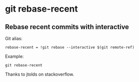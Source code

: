 # git rebase-recent

## Rebase recent commits with interactive

Git alias:

```git
rebase-recent = !git rebase --interactive $(git remote-ref)
```

Example:

```shell
git rebase-recent
```

Thanks to jtolds on stackoverflow.
